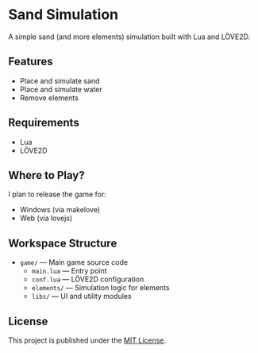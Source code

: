 # Sand Simulation
A simple sand (and more elements) simulation built with Lua and LÖVE2D.

## Features
- Place and simulate sand
- Place and simulate water
- Remove elements
  
## Requirements
- Lua 
- LÖVE2D

## Where to Play? 
I plan to release the game for:
- Windows (via makelove)
- Web (via lovejs) 
  
## Workspace Structure
- `game/` — Main game source code
  - `main.lua` — Entry point
  - `conf.lua` — LÖVE2D configuration
  - `elements/` — Simulation logic for elements
  - `libs/` — UI and utility modules
## License
This project is published under the [MIT License](LICENSE). 